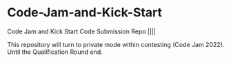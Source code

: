 # Code-Jam-and-Kick-Start
Code Jam and Kick Start Code Submission Repo |||| 


This repository will turn to private mode within contesting (Code Jam 2022). Until the Qualification Round end.
